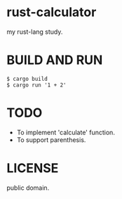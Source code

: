 # rust-calculator

my rust-lang study.

# BUILD AND RUN

```
$ cargo build
$ cargo run '1 + 2'
```

# TODO

* To implement 'calculate' function.
* To support parenthesis.

# LICENSE

public domain.

